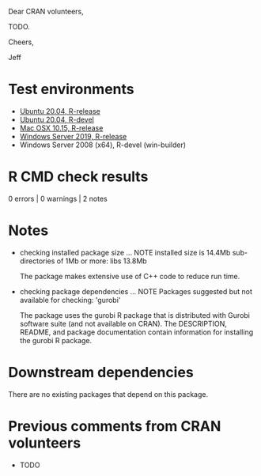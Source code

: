 Dear CRAN volunteers,

TODO.

Cheers,

Jeff

# Test environments

* [Ubuntu 20.04, R-release](https://github.com/jeffreyhanson/surveyvoi/actions?query=workflow%3AUbuntu)
* [Ubuntu 20.04, R-devel](https://github.com/jeffreyhanson/surveyvoi/actions?query=workflow%3AUbuntu)
* [Mac OSX 10.15, R-release](https://github.com/jeffreyhanson/surveyvoi/actions?query=workflow%3A%22Mac+OSX%22)
* [Windows Server 2019, R-release](https://github.com/jeffreyhanson/surveyvoi/actions?query=workflow%3AWindows)
* Windows Server 2008 (x64), R-devel (win-builder)

# R CMD check results

0 errors | 0 warnings | 2 notes

# Notes

* checking installed package size ... NOTE
  installed size is 14.4Mb
  sub-directories of 1Mb or more:
    libs  13.8Mb

    The package makes extensive use of C++ code to reduce run time.

* checking package dependencies ... NOTE
  Packages suggested but not available for checking: 'gurobi'

    The package uses the gurobi R package that is distributed with Gurobi
    software suite (and not available on CRAN). The DESCRIPTION, README, and
    package documentation contain information for installing the gurobi R
    package.

# Downstream dependencies

There are no existing packages that depend on this package.

# Previous comments from CRAN volunteers

* TODO
